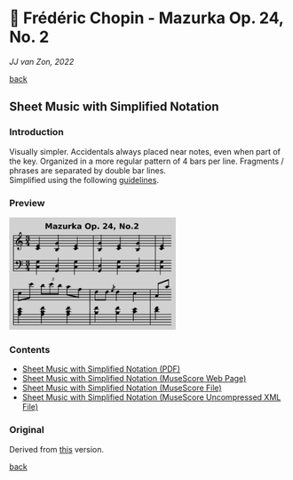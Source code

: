 🎵 Frédéric Chopin - Mazurka Op. 24, No. 2
===========================================

*JJ van Zon, 2022*

[back](../README.md)

Sheet Music with Simplified Notation
------------------------------------

### Introduction

Visually simpler. Accidentals always placed near notes, even when part of the key. Organized in a more regular pattern of 4 bars per line. Fragments / phrases are separated by double bar lines.  
Simplified using the following [guidelines](https://jjvanzon.github.io/Piano-Playing-Docs/methods/sheet-notation-music-simplification.html).

### Preview

<img src="chopin-mazurka-op-24-no-2-sheet-music-simplified-notation-preview.png" width="300" />

### Contents

- [Sheet Music with Simplified Notation (PDF)](chopin-mazurka-op-24-no-2-sheet-music-simplified-notation.pdf)
- <a href="https://musescore.com/user/42589871/scores/7733957" target="_blank" rel="noopener noreferrer">Sheet Music with Simplified Notation (MuseScore Web Page)</a>
- [Sheet Music with Simplified Notation (MuseScore File)](chopin-mazurka-op-24-no-2-sheet-music-simplified-notation.mscz)
- [Sheet Music with Simplified Notation (MuseScore Uncompressed XML File)](chopin-mazurka-op-24-no-2-sheet-music-simplified-notation.mscx)

### Original

Derived from [this](https://jjvanzon.github.io/Piano-Playing-Docs/chopin-mazurka-op-24-no-2/sheet-music/README.html) version.

[back](../README.md)